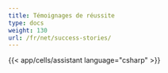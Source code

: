 ```yaml
---
title: Témoignages de réussite
type: docs
weight: 130
url: /fr/net/success-stories/
---
```



{{< app/cells/assistant language="csharp" >}}
